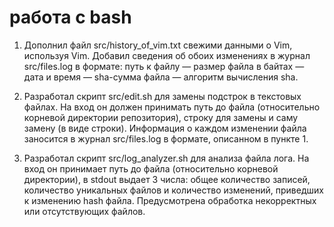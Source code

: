 # работа с bash

1. Дополнил файл src/history_of_vim.txt свежими данными о Vim, используя Vim. Добавил сведения об обоих изменениях в журнал src/files.log в формате: путь к файлу — размер файла в байтах — дата и время — sha-сумма файла — алгоритм вычисления sha.

2. Разработал скрипт src/edit.sh для замены подстрок в текстовых файлах. На вход он должен принимать путь до файла (относительно корневой директории репозитория), строку для замены и саму замену (в виде строки). Информация о каждом изменении файла заносится в журнал src/files.log в формате, описанном в пункте 1.

3. Разработал скрипт src/log_analyzer.sh для анализа файла лога. На вход он принимает путь до файла (относительно корневой директории), в stdout выдает 3 числа: общее количество записей, количество уникальных файлов и количество изменений, приведших к изменению hash файла. Предусмотрена обработка некорректных или отсутствующих файлов.
